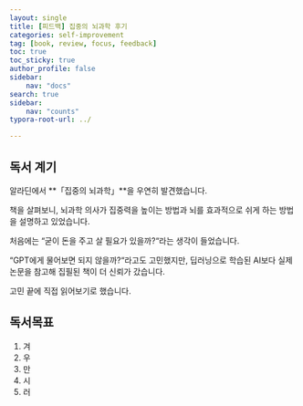 ```yaml
---
layout: single
title: [피드백] 집중의 뇌과학 후기
categories: self-improvement
tag: [book, review, focus, feedback]
toc: true
toc_sticky: true
author_profile: false
sidebar:
    nav: "docs"
search: true
sidebar:
    nav: "counts"
typora-root-url: ../

---
```


## 독서 계기

알라딘에서 **「집중의 뇌과학」**을 우연히 발견했습니다.

책을 살펴보니, 뇌과학 의사가 집중력을 높이는 방법과 뇌를 효과적으로 쉬게 하는 방법을 설명하고 있었습니다.

처음에는 “굳이 돈을 주고 살 필요가 있을까?“라는 생각이 들었습니다.

“GPT에게 물어보면 되지 않을까?“라고도 고민했지만, 딥러닝으로 학습된 AI보다 실제 논문을 참고해 집필된 책이 더 신뢰가 갔습니다.

고민 끝에 직접 읽어보기로 했습니다.



## 독서목표

1.  겨
2. 우
3. 만
4. 시
5. 러

